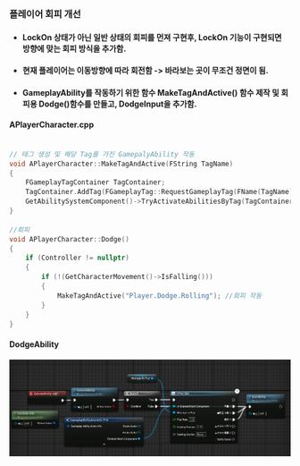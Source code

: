 ### 플레이어 회피 개선
+ #### LockOn 상태가 아닌 일반 상태의 회피를 먼져 구현후, LockOn 기능이 구현되면 방향에 맞는 회피 방식을 추가함.
+ #### 현재 플레이어는 이동방향에 따라 회전함 -> 바라보는 곳이 무조건 정면이 됨.
+ #### GameplayAbility를 작동하기 위한 함수 MakeTagAndActive() 함수 제작 및 회피용 Dodge()함수를 만들고, DodgeInput을 추가함.

#### APlayerCharacter.cpp

```cpp

// 태그 생성 및 해당 Tag를 가진 GamepalyAbility 작동
void APlayerCharacter::MakeTagAndActive(FString TagName)
{
	FGameplayTagContainer TagContainer;
	TagContainer.AddTag(FGameplayTag::RequestGameplayTag(FName(TagName)));
	GetAbilitySystemComponent()->TryActivateAbilitiesByTag(TagContainer);
}

//회피
void APlayerCharacter::Dodge()
{
	if (Controller != nullptr)
	{
		if (!(GetCharacterMovement()->IsFalling()))
		{
			MakeTagAndActive("Player.Dodge.Rolling"); //회피 작동
		}
	}
}
```

#### DodgeAbility
![](./img/BP_DodgeAbility.PNG)
